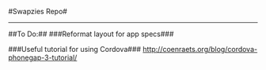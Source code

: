 #Swapzies Repo#

************
##To Do:##
###Reformat layout for app specs###

###Useful tutorial for using Cordova###
http://coenraets.org/blog/cordova-phonegap-3-tutorial/